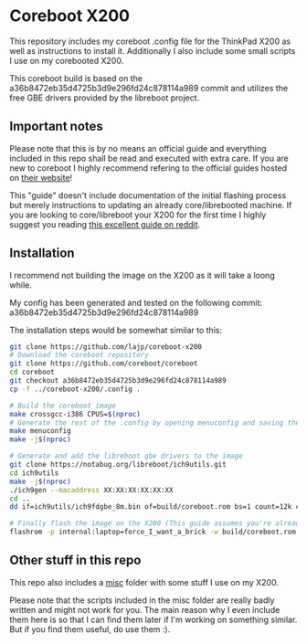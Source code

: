 # Coreboot X200

This repository includes my coreboot .config file for the ThinkPad X200 as well as
instructions to install it. Additionally I also include some small scripts I use
on my corebooted X200.

This coreboot build is based on the a36b8472eb35d4725b3d9e296fd24c878114a989 commit and utilizes
the free GBE drivers provided by the libreboot project.

## Important notes

Please note that this is by no means an official guide and everything included in this repo shall
be read and executed with extra care. If you are new to coreboot I highly recommend refering to the
official guides hosted on [their website](https://coreboot.org)!

This "guide" doesn't include documentation of the initial flashing process but merely instructions
to updating an already core/librebooted machine. If you are looking to core/libreboot your X200 for the
first time I highly suggest you reading [this excellent guide on reddit](https://www.reddit.com/r/libreboot/comments/7dajn6/x200_libreboot_tutorial_for_raspberry_pi_with).

## Installation

I recommend not building the image on the X200 as it will take a loong while.

My config has been generated and tested on the following commit: a36b8472eb35d4725b3d9e296fd24c878114a989

The installation steps would be somewhat similar to this:
```sh
git clone https://github.com/lajp/coreboot-x200
# Download the coreboot repository
git clone https://github.com/coreboot/coreboot
cd coreboot
git checkout a36b8472eb35d4725b3d9e296fd24c878114a989
cp -f ../coreboot-x200/.config .

# Build the coreboot image
make crossgcc-i386 CPUS=$(nproc)
# Generate the rest of the .config by opening menuconfig and saving the config
make menuconfig
make -j$(nproc)

# Generate and add the libreboot gbe drivers to the image
git clone https://notabug.org/libreboot/ich9utils.git
cd ich9utils
make -j$(nproc)
./ich9gen --macaddress XX:XX:XX:XX:XX:XX
cd ..
dd if=ich9utils/ich9fdgbe_8m.bin of=build/coreboot.rom bs=1 count=12k conv=notrunc

# Finally flash the image on the X200 (This guide assumes you're already running coreboot/libreboot on your X200)
flashrom -p internal:laptop=force_I_want_a_brick -w build/coreboot.rom
```

## Other stuff in this repo

This repo also includes a [misc](misc/) folder with some stuff I use on my X200.

Please note that the scripts included in the misc folder are really badly written
and might not work for you. The main reason why I even include them here is so that I can find them later
if I'm working on something similar. But if you find them useful, do use them :).
